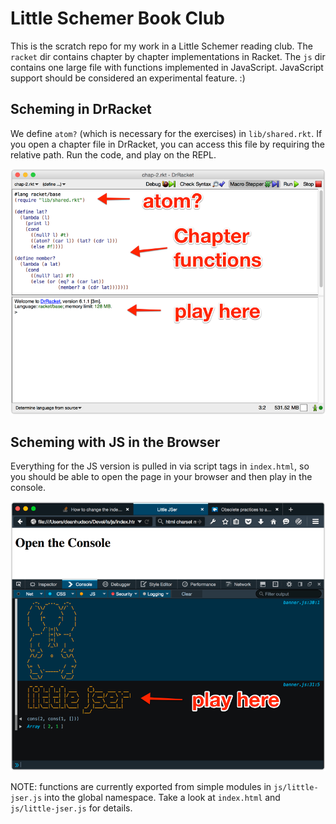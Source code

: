 # Little Schemer Book Club

This is the scratch repo for my work in a Little Schemer reading club. The ```racket``` dir
contains chapter by chapter implementations in Racket. The ```js``` dir contains
one large file with functions implemented in JavaScript. JavaScript support should be considered an experimental feature. :)

## Scheming in DrRacket

We define ```atom?``` (which is necessary for the exercises) in ```lib/shared.rkt```. If you open a chapter file in DrRacket, you can access this file by requiring the relative path. Run the code, and play on the REPL.

![DrRacket Screen](img/DrRacket.png)

## Scheming with JS in the Browser

Everything for the JS version is pulled in via script tags in ```index.html```, so you should be able to open the page in your browser and then play in the console.

![Browser Screen](img/Browser.png)

NOTE: functions are currently exported from simple modules in ```js/little-jser.js``` into the global namespace. Take a look at ```index.html``` and ```js/little-jser.js``` for details.
